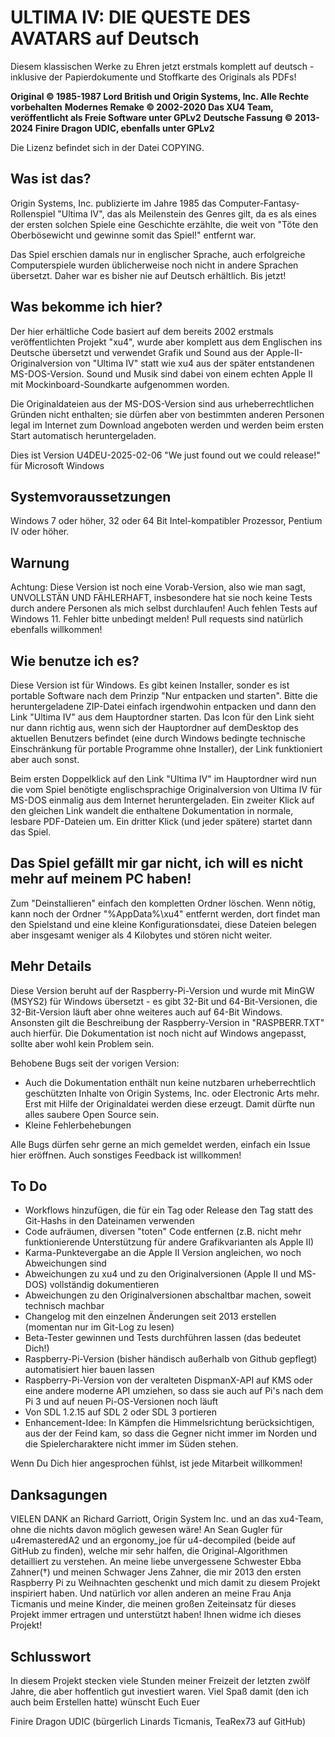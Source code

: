 # ULTIMA IV: DIE QUESTE DES AVATARS auf Deutsch

Diesem klassischen Werke zu Ehren jetzt erstmals komplett auf deutsch - inklusive der Papierdokumente und Stoffkarte des Originals als PDFs!

**Original © 1985-1987 Lord British und Origin Systems, Inc. Alle Rechte vorbehalten**
**Modernes Remake © 2002-2020 Das XU4 Team, veröffentlicht als Freie Software unter GPLv2**
**Deutsche Fassung © 2013-2024 Finire Dragon UDIC, ebenfalls unter GPLv2**

Die Lizenz befindet sich in der Datei COPYING.

## Was ist das?

Origin Systems, Inc. publizierte im Jahre 1985 das Computer-Fantasy-Rollenspiel "Ultima IV", das als Meilenstein des Genres gilt,
da es als eines der ersten solchen Spiele eine Geschichte erzählte, die weit von "Töte den Oberbösewicht und gewinne somit das Spiel!" entfernt war.

Das Spiel erschien damals nur in englischer Sprache, auch erfolgreiche Computerspiele wurden üblicherweise noch nicht in andere Sprachen übersetzt. Daher war es bisher nie auf Deutsch erhältlich. Bis jetzt!

## Was bekomme ich hier?

Der hier erhältliche Code basiert auf dem bereits 2002 erstmals veröffentlichten Projekt "xu4", wurde aber komplett aus dem Englischen ins Deutsche übersetzt und verwendet Grafik und Sound aus der Apple-II-Originalversion von "Ultima IV"
statt wie xu4 aus der später entstandenen MS-DOS-Version. Sound und Musik sind dabei von einem echten Apple II mit Mockinboard-Soundkarte aufgenommen worden.

Die Originaldateien aus der MS-DOS-Version sind aus urheberrechtlichen Gründen nicht enthalten; sie dürfen aber von bestimmten anderen Personen legal im Internet zum Download angeboten werden und werden beim ersten Start automatisch heruntergeladen.

Dies ist Version U4DEU-2025-02-06 "We just found out we could release!" für Microsoft Windows

## Systemvoraussetzungen

Windows 7 oder höher, 32 oder 64 Bit Intel-kompatibler Prozessor, Pentium IV oder höher.

## Warnung

Achtung: Diese Version ist noch eine Vorab-Version, also wie man sagt, UNVOLLSTÄN UND FÄHLERHAFT, insbesondere hat sie noch keine Tests durch andere Personen als mich selbst durchlaufen! Auch fehlen Tests auf Windows 11.
Fehler bitte unbedingt melden! Pull requests sind natürlich ebenfalls willkommen!

## Wie benutze ich es?

Diese Version ist für Windows. Es gibt keinen Installer, sonder es ist portable Software nach dem Prinzip "Nur entpacken und starten". Bitte die heruntergeladene ZIP-Datei
einfach irgendwohin entpacken und dann den Link "Ultima IV" aus dem Hauptordner
starten. Das Icon für den Link sieht nur dann richtig aus, wenn sich der
Hauptordner auf demDesktop des aktuellen Benutzers befindet (eine durch Windows bedingte technische Einschränkung für portable Programme ohne Installer), der Link funktioniert aber
auch sonst.

Beim ersten Doppelklick auf den Link "Ultima IV" im Hauptordner wird nun die
vom Spiel benötigte englischsprachige Originalversion von Ultima IV
für MS-DOS einmalig aus dem Internet heruntergeladen. Ein zweiter Klick auf
den gleichen Link wandelt die enthaltene Dokumentation in normale, lesbare PDF-Dateien um.
Ein dritter Klick (und jeder spätere) startet dann das Spiel.

## Das Spiel gefällt mir gar nicht, ich will es nicht mehr auf meinem PC haben!

Zum "Deinstallieren" einfach den kompletten Ordner löschen. Wenn nötig, kann
noch der Ordner "%AppData%\xu4" entfernt werden, dort findet man den
Spielstand und eine kleine Konfigurationsdatei, diese Dateien belegen
aber insgesamt weniger als 4 Kilobytes und stören nicht weiter.

## Mehr Details

Diese Version beruht auf der Raspberry-Pi-Version und wurde mit MinGW (MSYS2) für Windows übersetzt - es gibt 32-Bit
und 64-Bit-Versionen, die 32-Bit-Version läuft aber ohne weiteres auch auf 64-Bit Windows. Ansonsten gilt die Beschreibung
der Raspberry-Version in "RASPBERR.TXT" auch hierfür. Die Dokumentation ist noch nicht auf Windows
angepasst, sollte aber wohl kein Problem sein.

Behobene Bugs seit der vorigen Version:
- Auch die Dokumentation enthält nun keine nutzbaren urheberrechtlich geschützten Inhalte von Origin Systems, Inc. oder Electronic Arts mehr. Erst mit Hilfe der Originaldatei werden diese erzeugt. Damit dürfte nun alles saubere Open Source sein.
- Kleine Fehlerbehebungen

Alle Bugs dürfen sehr gerne an mich gemeldet werden, einfach ein Issue hier eröffnen.
Auch sonstiges Feedback ist willkommen!

## To Do
- Workflows hinzufügen, die für ein Tag oder Release den Tag statt des Git-Hashs in den Dateinamen verwenden
- Code aufräumen, diversen "toten" Code entfernen (z.B. nicht mehr funktionierende Unterstützung für andere Grafikvarianten als Apple II)
- Karma-Punktevergabe an die Apple II Version angleichen, wo noch Abweichungen sind
- Abweichungen zu xu4 und zu den Originalversionen (Apple II und MS-DOS) vollständig dokumentieren
- Abweichungen zu den Originalversionen abschaltbar machen, soweit technisch machbar
- Changelog mit den einzelnen Änderungen seit 2013 erstellen (momentan nur im Git-Log zu lesen)
- Beta-Tester gewinnen und Tests durchführen lassen (das bedeutet Dich!)
- Raspberry-Pi-Version (bisher händisch außerhalb von Github gepflegt) automatisiert hier bauen lassen
- Raspberry-Pi-Version von der veralteten DispmanX-API auf KMS oder eine andere moderne API umziehen, so dass sie auch auf Pi's nach dem Pi 3 und auf neuen Pi-OS-Versionen noch läuft
- Von SDL 1.2.15 auf SDL 2 oder SDL 3 portieren
- Enhancement-Idee: In Kämpfen die Himmelsrichtung berücksichtigen, aus der der Feind kam, so dass die Gegner nicht immer im Norden und die Spielercharaktere nicht immer im Süden stehen.

Wenn Du Dich hier angesprochen fühlst, ist jede Mitarbeit willkommen!

## Danksagungen

VIELEN DANK an Richard Garriott, Origin System Inc. und an das xu4-Team, ohne
die nichts davon möglich gewesen wäre! An Sean Gugler für u4remasteredA2 und
an ergonomy_joe für u4-decompiled (beide auf GitHub zu finden), welche mir
sehr halfen, die Original-Algorithmen detailliert zu verstehen.
An meine liebe unvergessene Schwester Ebba Zahner(†) und meinen Schwager Jens
Zahner, die mir 2013 den ersten Raspberry Pi zu Weihnachten geschenkt und mich
damit zu diesem Projekt inspiriert haben. Und natürlich vor allen anderen an
meine Frau Anja Ticmanis und meine Kinder,
die meinen großen Zeiteinsatz für dieses Projekt immer ertragen und
unterstützt haben! Ihnen widme ich dieses Projekt!

## Schlusswort

In diesem Projekt stecken viele Stunden meiner Freizeit der letzten zwölf
Jahre, die aber hoffentlich gut investiert waren. Viel Spaß damit (den ich
auch beim Erstellen hatte) wünscht Euch Euer

Finire Dragon UDIC (bürgerlich Linards Ticmanis, TeaRex73 auf GitHub)
